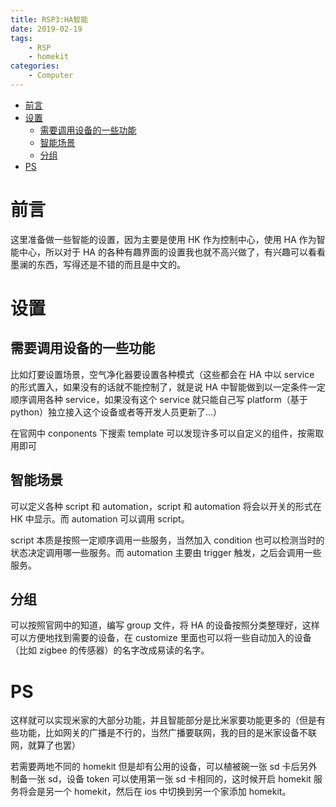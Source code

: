 ```yaml
---
title: RSP3:HA智能
date: 2019-02-19
tags:
    - RSP
    - homekit
categories:
    - Computer
---
```


- [前言](#前言)
- [设置](#设置)
  - [需要调用设备的一些功能](#需要调用设备的一些功能)
  - [智能场景](#智能场景)
  - [分组](#分组)
- [PS](#ps)

# 前言

这里准备做一些智能的设置，因为主要是使用 HK 作为控制中心，使用 HA 作为智能中心，所以对于 HA 的各种有趣界面的设置我也就不高兴做了，有兴趣可以看看墨澜的东西，写得还是不错的而且是中文的。

# 设置

## 需要调用设备的一些功能

比如灯要设置场景，空气净化器要设置各种模式（这些都会在 HA 中以 service 的形式置入，如果没有的话就不能控制了，就是说 HA 中智能做到以一定条件一定顺序调用各种 service，如果没有这个 service 就只能自己写 platform（基于 python）独立接入这个设备或者等开发人员更新了...）

在官网中 conponents 下搜索 template 可以发现许多可以自定义的组件，按需取用即可

## 智能场景

可以定义各种 script 和 automation，script 和 automation 将会以开关的形式在 HK 中显示。而 automation 可以调用 script。

script 本质是按照一定顺序调用一些服务，当然加入 condition 也可以检测当时的状态决定调用哪一些服务。而 automation 主要由 trigger 触发，之后会调用一些服务。

## 分组

可以按照官网中的知道，编写 group 文件，将 HA 的设备按照分类整理好，这样可以方便地找到需要的设备，在 customize 里面也可以将一些自动加入的设备（比如 zigbee 的传感器）的名字改成易读的名字。

# PS

这样就可以实现米家的大部分功能，并且智能部分是比米家要功能更多的（但是有些功能，比如网关的广播是不行的，当然广播要联网，我的目的是米家设备不联网，就算了也罢）

若需要两地不同的 homekit 但是却有公用的设备，可以植被碗一张 sd 卡后另外制备一张 sd，设备 token 可以使用第一张 sd 卡相同的，这时候开启 homekit 服务将会是另一个 homekit，然后在 ios 中切换到另一个家添加 homekit。
